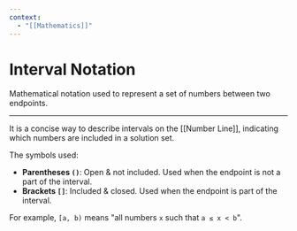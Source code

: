 ```yaml
---
context:
  - "[[Mathematics]]"
---
```


# Interval Notation

Mathematical notation used to represent a set of numbers between two endpoints.

---

It is a concise way to describe intervals on the [[Number Line]], indicating which numbers are included in a solution set.

The symbols used:

- **Parentheses `()`**: Open & not included. Used when the endpoint is not a part of the interval.
- **Brackets `[]`**: Included & closed. Used when the endpoint is part of the interval.

For example, `[a, b)` means "all numbers `x` such that `a ≤ x < b`".
